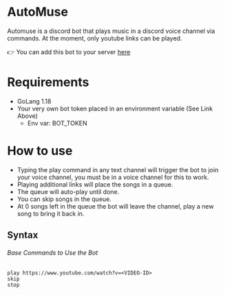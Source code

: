 # AutoMuse
Automuse is a discord bot that plays music in a discord voice channel via commands. At the moment, only youtube links can be played.

:point_right: You can add this bot to your server [here](https://discord.com/api/oauth2/authorize?client_id=955836104559460362&permissions=534723950656&scope=bot%20applications.commands)

# Requirements
- GoLang 1.18
- Your very own bot token placed in an environment variable (See Link Above)
     - Env var: BOT_TOKEN

# How to use
- Typing the play command in any text channel will trigger the bot to join your voice channel, you must be in a voice channel for this to work.
- Playing additional links will place the songs in a queue. 
- The queue will auto-play until done.
- You can skip songs in the queue.
- At 0 songs left in the queue the bot will leave the channel, play a new song to bring it back in.

## Syntax
###### Base Commands to Use the Bot
````
play https://www.youtube.com/watch?v=<VIDEO-ID>
skip
stop
````